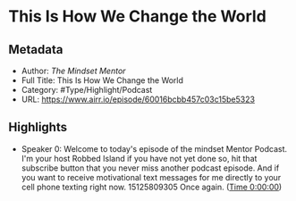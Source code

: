 # This Is How We Change the World

## Metadata

* Author: *The Mindset Mentor*
* Full Title: This Is How We Change the World
* Category: #Type/Highlight/Podcast
* URL: https://www.airr.io/episode/60016bcbb457c03c15be5323

## Highlights

* Speaker 0: Welcome to today's episode of the mindset Mentor Podcast. I'm your host Robbed Island if you have not yet done so, hit that subscribe button that you never miss another podcast episode. And if you want to receive motivational text messages for me directly to your cell phone texting right now. 15125809305 Once again. ([Time 0:00:00](https://www.airr.io/quote/6001fd35f34dae0c0830e9b3))
